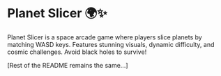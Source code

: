 # Planet Slicer 🌍✨

Planet Slicer is a space arcade game where players slice planets by matching WASD keys. Features stunning visuals, dynamic difficulty, and cosmic challenges. Avoid black holes to survive!

[Rest of the README remains the same...] 